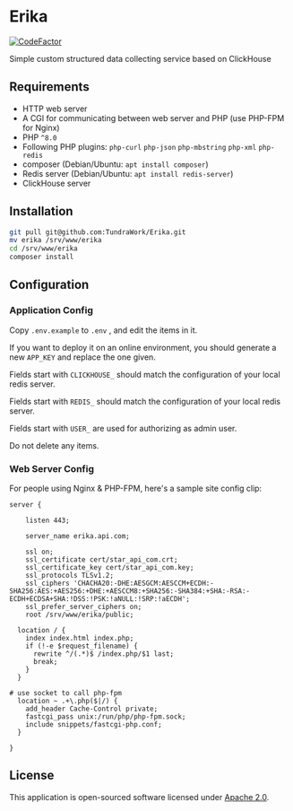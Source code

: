 # Erika

[![CodeFactor](https://www.codefactor.io/repository/github/tundrawork/erika/badge?s=633fcb6a919508fd043f8c8a971576b79fa2a4c2)](https://www.codefactor.io/repository/github/tundrawork/erika)

Simple custom structured data collecting service based on ClickHouse

## Requirements

- HTTP web server
- A CGI for communicating between web server and PHP (use PHP-FPM for Nginx)
- PHP `^8.0`
- Following PHP plugins: `php-curl` `php-json` `php-mbstring` `php-xml` `php-redis`
- composer (Debian/Ubuntu: `apt install composer`)
- Redis server (Debian/Ubuntu: `apt install redis-server`)
- ClickHouse server

## Installation

```bash
git pull git@github.com:TundraWork/Erika.git
mv erika /srv/www/erika
cd /srv/www/erika
composer install
```

## Configuration

### Application Config

Copy `.env.example` to `.env` , and edit the items in it.

If you want to deploy it on an online environment, you should generate a new `APP_KEY` and replace the one given.

Fields start with `CLICKHOUSE_` should match the configuration of your local redis server.

Fields start with `REDIS_` should match the configuration of your local redis server.

Fields start with `USER_` are used for authorizing as admin user.

Do not delete any items.

### Web Server Config

For people using Nginx & PHP-FPM, here's a sample site config clip:

```nginx
server {

    listen 443;

    server_name erika.api.com;

    ssl on;
    ssl_certificate cert/star_api_com.crt;
    ssl_certificate_key cert/star_api_com.key;
    ssl_protocols TLSv1.2;
    ssl_ciphers 'CHACHA20:-DHE:AESGCM:AESCCM+ECDH:-SHA256:AES:+AES256:+DHE:+AESCCM8:+SHA256:-SHA384:+SHA:-RSA:-ECDH+ECDSA+SHA:!DSS:!PSK:!aNULL:!SRP:!aECDH';
    ssl_prefer_server_ciphers on;
    root /srv/www/erika/public;

  location / {
    index index.html index.php;
    if (!-e $request_filename) {
      rewrite ^/(.*)$ /index.php/$1 last;
      break;
    }
  }

# use socket to call php-fpm
  location ~ .+\.php($|/) {
    add_header Cache-Control private;
    fastcgi_pass unix:/run/php/php-fpm.sock;
    include snippets/fastcgi-php.conf;
  }

}
```

## License

This application is open-sourced software licensed under [Apache 2.0](http://www.apache.org/licenses/LICENSE-2.0.html).
